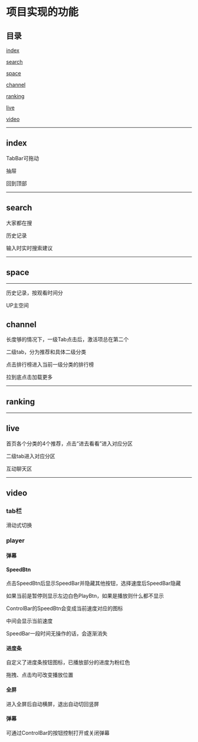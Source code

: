 # 项目实现的功能

## 目录

[index](#jump1)

[search](#jump2)

[space](#jump3)

[channel](#jump4)

[ranking](#jump5)

[live](#jump6)

[video](#jump7)

---	

<span id="jump1"></span>

## index

TabBar可拖动

抽屉

回到顶部

---

<span id="jump2"></span>

## search

大家都在搜

历史记录

输入时实时搜索建议

---

<span id="jump3"></span>

## space

---

历史记录，按观看时间分

UP主空间

<span id="jump4"></span>

## channel

长度够的情况下，一级Tab点击后，激活项总在第二个

二级tab，分为推荐和具体二级分类

点击排行榜进入当前一级分类的排行榜

拉到底点击加载更多

---

<span id="jump5"></span>

## ranking

---

<span id="jump6"></span>

## live

首页各个分类的4个推荐，点击“进去看看”进入对应分区

二级tab进入对应分区

互动聊天区

---

<span id="jump7"></span>

## video

### tab栏

滑动式切换

### player

#### 弹幕

#### SpeedBtn

点击SpeedBtn后显示SpeedBar并隐藏其他按钮，选择速度后SpeedBar隐藏

如果当前是暂停则显示左边白色PlayBtn，如果是播放则什么都不显示

ControlBar的SpeedBtn会变成当前速度对应的图标

中间会显示当前速度

SpeedBar一段时间无操作的话，会逐渐消失

#### 进度条

自定义了进度条按钮图标，已播放部分的进度为粉红色

拖拽、点击均可改变播放位置

#### 全屏

进入全屏后自动横屏，退出自动切回竖屏

#### 弹幕

可通过ControlBar的按钮控制打开或关闭弹幕
